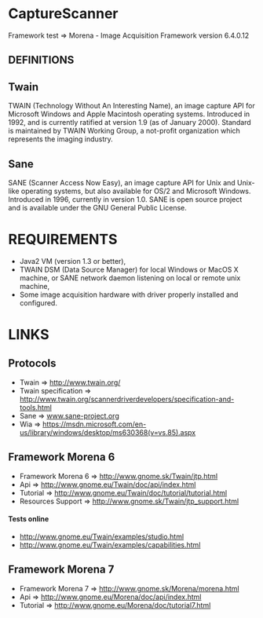 # CaptureScanner
Framework test => Morena - Image Acquisition Framework version 6.4.0.12

## DEFINITIONS
## Twain
TWAIN (Technology Without An Interesting Name), an image capture API for Microsoft Windows and Apple Macintosh operating systems. Introduced in 1992, and is currently ratified at version 1.9 (as of January 2000). Standard is maintained by TWAIN Working Group, a not-profit organization which represents the imaging industry.

## Sane
SANE (Scanner Access Now Easy), an image capture API for Unix and Unix-like operating systems, but also available for OS/2 and Microsoft Windows. Introduced in 1996, currently in version 1.0. SANE is open source project and is available under the GNU General Public License.

# REQUIREMENTS

 * Java2 VM (version 1.3 or better),
 * TWAIN DSM (Data Source Manager) for local Windows or MacOS X machine, or SANE network daemon listening on local or remote unix machine,
 * Some image acquisition hardware with driver properly installed and configured.

# LINKS

## Protocols
 * Twain => http://www.twain.org/
 * Twain specification => http://www.twain.org/scannerdriverdevelopers/specification-and-tools.html
 * Sane => www.sane-project.org
 * Wia => https://msdn.microsoft.com/en-us/library/windows/desktop/ms630368(v=vs.85).aspx

## Framework Morena 6
 * Framework Morena 6 => http://www.gnome.sk/Twain/jtp.html
 * Api => http://www.gnome.eu/Twain/doc/api/index.html
 * Tutorial => http://www.gnome.eu/Twain/doc/tutorial/tutorial.html
 * Resources Support => http://www.gnome.sk/Twain/jtp_support.html

#### Tests online
 * http://www.gnome.eu/Twain/examples/studio.html
 * http://www.gnome.eu/Twain/examples/capabilities.html


## Framework Morena 7
 * Framework Morena 7 => http://www.gnome.sk/Morena/morena.html
 * Api => http://www.gnome.eu/Morena/doc/api/index.html
 * Tutorial => http://www.gnome.eu/Morena/doc/tutorial7.html